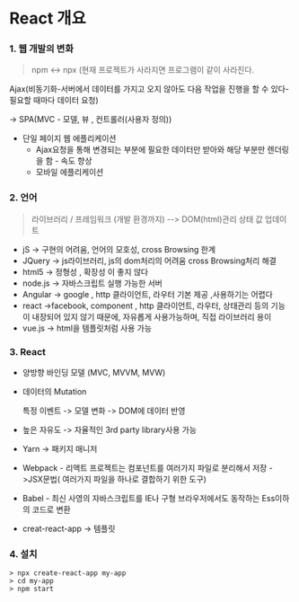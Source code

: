 # React 개요

### 1. 웹 개발의 변화

> npm <-> npx (현재 프로젝트가 사라지면 프로그램이 같이 사라진다. 

Ajax(비동기화-서버에서 데이터를 가지고 오지 않아도 다음 작업을 진행을 할 수 있다-필요할 때마다 데이터 요청) 

-> SPA(MVC - 모델, 뷰 , 컨트롤러(사용자 정의))

- 단일 페이지 웹 에플리케이션 
  - Ajax요청을 통해 변경되는 부분에 필요한 데이터만 받아와 해당 부분만 렌더링을 함 - 속도 향상 
  - 모바일 에플리케이션 

### 2. 언어

> 라이브러리  /  프레임워크 (개발 환경까지)  --> DOM(html)관리 상태 값 업데이트              

- jS -> 구현의 어려움, 언어의 모호성, cross Browsing 한계
- JQuery -> js라이브러리, js의 dom처리의 어려움 cross Browsing처리 해결 
- html5 -> 정형성 , 확장성 이 좋지 않다 
- node.js -> 자바스크립트 실행 가능한 서버
- Angular -> google , http 클라이언트, 라우터 기본 제공 ,사용하기는 어렵다 
- react ->facebook, component , http 클라이언트, 라우터, 상태관리 등의 기능이 내장되어 있지 않기 때문에, 자유롭게 사용가능하며, 직접 라이브러리 용이
- vue.js -> html을 템플릿처럼 사용 가능 

### 3. React 

- 양방향 바인딩 모델 (MVC, MVVM, MVW)

- 데이터의 Mutation 

  특정 이벤트 -> 모델 변화 -> DOM에 데이터 반영 

- 높은 자유도 -> 자율적인 3rd party library사용 가능 

- Yarn -> 패키지 매니저 

- Webpack  - 리액트 프로젝트는 컴포넌트를 여러가지 파일로 분리해서 저장 ->JSX문법( 여러가지 파일을 하나로 결합하기 위한 도구)

- Babel - 최신 사영의 자바스크립트를 IE나 구형 브라우저에서도 동작하는 Ess이하의 코드로 변환 

- creat-react-app -> 템플릿 

### 4. 설치 

```shell
> npx create-react-app my-app
> cd my-app
> npm start
```



